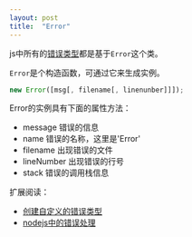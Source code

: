 ```yaml
---
layout: post
title:  "Error"
---
```


js中所有的[错误类型](/2015/10/26/js-error-type.html)都是基于``Error``这个类。

``Error``是个构造函数，可通过它来生成实例。

```js
new Error([msg[, filename[, linenunber]]]);
```

Error的实例具有下面的属性方法：

- message 错误的信息
- name 错误的名称，这里是'Error'
- filename 出现错误的文件
- lineNumber 出现错误的行号
- stack 错误的调用栈信息

扩展阅读：

- [创建自定义的错误类型](/2015/10/26/js-error-type.html)
- [nodejs中的错误处理](/2016/04/15/nodejs-event-handling.html)
